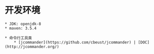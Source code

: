 # 开发环境
    * JDK: openjdk-8
    * maven: 3.5.4

    * 命令行工具类
        * [jcommander](https://github.com/cbeust/jcommander) | [DOC](http://jcommander.org/)
